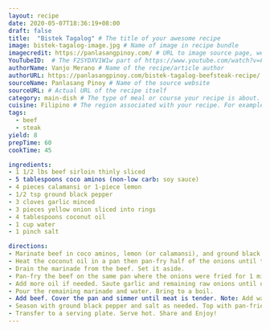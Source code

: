 ```yaml
---
layout: recipe
date: 2020-05-07T18:36:19+08:00
draft: false
title:  "Bistek Tagalog" # The title of your awesome recipe
image: bistek-tagalog-image.jpg # Name of image in recipe bundle
imagecredit: https://panlasangpinoy.com/ # URL to image source page, website, or creator
YouTubeID:  # The F2SYDXV1W1w part of https://www.youtube.com/watch?v=F2SYDXV1W1w
authorName: Vanjo Merano # Name of the recipe/article author
authorURL: https://panlasangpinoy.com/bistek-tagalog-beefsteak-recipe/ # URL of their home website
sourceName: Panlasang Pinoy # Name of the source website
sourceURL: # Actual URL of the recipe itself
category: main-dish # The type of meal or course your recipe is about. For example: "dinner", "entree", or "dessert".
cuisine: Filipino # The region associated with your recipe. For example, "French", Mediterranean", or "American".
tags: 
  - beef
  - steak
yield: 8
prepTime: 60
cookTime: 45

ingredients:
- 1 1/2 lbs beef sirloin thinly sliced
- 5 tablespoons coco aminos (non-low carb: soy sauce)
- 4 pieces calamansi or 1-piece lemon
- 1/2 tsp ground black pepper
- 3 cloves garlic minced
- 3 pieces yellow onion sliced into rings
- 4 tablespoons coconut oil
- 1 cup water
- 1 pinch salt

directions:
- Marinate beef in coco aminos, lemon (or calamansi), and ground black pepper for at least 1 hour. Marinate overnight for best result.
- Heat the coconut oil in a pan then pan-fry half of the onions until the texture becomes soft. Set aside.
- Drain the marinade from the beef. Set it aside. 
- Pan-fry the beef on the same pan where the onions were fried for 1 minute per side. Remove from the pan. Set aside.
- Add more oil if needed. Saute garlic and remaining raw onions until onion softens.
- Pour the remaining marinade and water. Bring to a boil.
- Add beef. Cover the pan and simmer until meat is tender. Note: Add water as needed.
- Season with ground black pepper and salt as needed. Top with pan-fried onions.
- Transfer to a serving plate. Serve hot. Share and Enjoy!
---
```

